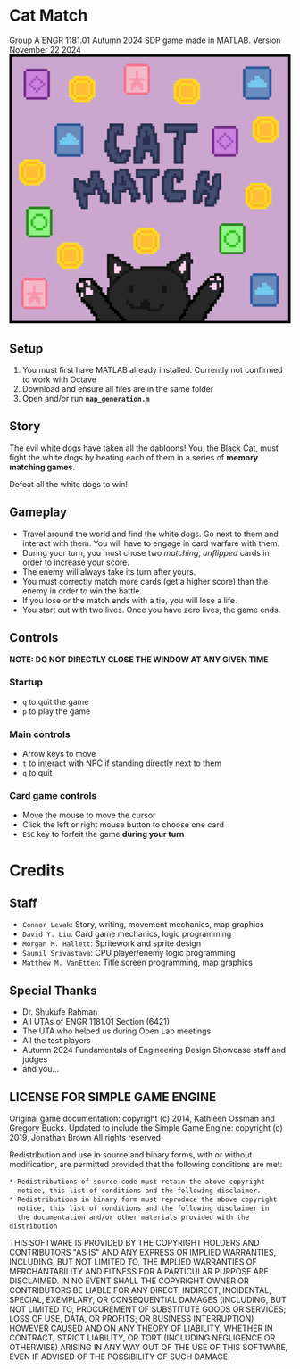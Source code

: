 # Cat Match
Group A ENGR 1181.01 Autumn 2024 SDP game made in MATLAB.
Version November 22 2024
![image info](./optional/game_logo_big.png)
## Setup
1. You must first have MATLAB already installed. Currently not confirmed to work with Octave
2. Download and ensure all files are in the same folder
3. Open and/or run **`map_generation.m`**
## Story
The evil white dogs have taken all the dabloons! You, the Black Cat, must fight the white dogs by beating each of them in a series of **memory matching games**.

Defeat all the white dogs to win!
## Gameplay
- Travel around the world and find the white dogs. Go next to them and interact with them. You will have to engage in card warfare with them.
- During your turn, you must chose two *matching*, *unflipped* cards in order to increase your score.
- The enemy will always take its turn after yours.
- You must correctly match more cards (get a higher score) than the enemy in order to win the battle.
- If you lose or the match ends with a tie, you will lose a life.
- You start out with two lives. Once you have zero lives, the game ends.
## Controls
**NOTE: DO NOT DIRECTLY CLOSE THE WINDOW AT ANY GIVEN TIME**
### Startup
- `q` to quit the game
- `p` to play the game
### Main controls
- Arrow keys to move
- `t` to interact with NPC if standing directly next to them
- `q` to quit
### Card game controls
- Move the mouse to move the cursor
- Click the left or right mouse button to choose one card
- `ESC` key to forfeit the game **during your turn**
# Credits
## Staff
- `Connor Levak`: Story, writing, movement mechanics, map graphics
- `David Y. Liu`: Card game mechanics, logic programming
- `Morgan M. Hallett`: Spritework and sprite design
- `Saumil Srivastava`: CPU player/enemy logic programming
- `Matthew M. VanEtten`: Title screen programming, map graphics
## Special Thanks
- Dr. Shukufe Rahman
- All UTAs of ENGR 1181.01 Section (6421)
- The UTA who helped us during Open Lab meetings
- All the test players
- Autumn 2024 Fundamentals of Engineering Design Showcase staff and judges
- and you...
## LICENSE FOR SIMPLE GAME ENGINE
Original game documentation: copyright (c) 2014, Kathleen Ossman and Gregory Bucks.
Updated to include the Simple Game Engine: copyright (c) 2019, Jonathan Brown
All rights reserved.

Redistribution and use in source and binary forms, with or without
modification, are permitted provided that the following conditions are
met:

    * Redistributions of source code must retain the above copyright
      notice, this list of conditions and the following disclaimer.
    * Redistributions in binary form must reproduce the above copyright
      notice, this list of conditions and the following disclaimer in
      the documentation and/or other materials provided with the distribution

THIS SOFTWARE IS PROVIDED BY THE COPYRIGHT HOLDERS AND CONTRIBUTORS "AS IS"
AND ANY EXPRESS OR IMPLIED WARRANTIES, INCLUDING, BUT NOT LIMITED TO, THE
IMPLIED WARRANTIES OF MERCHANTABILITY AND FITNESS FOR A PARTICULAR PURPOSE
ARE DISCLAIMED. IN NO EVENT SHALL THE COPYRIGHT OWNER OR CONTRIBUTORS BE
LIABLE FOR ANY DIRECT, INDIRECT, INCIDENTAL, SPECIAL, EXEMPLARY, OR
CONSEQUENTIAL DAMAGES (INCLUDING, BUT NOT LIMITED TO, PROCUREMENT OF
SUBSTITUTE GOODS OR SERVICES; LOSS OF USE, DATA, OR PROFITS; OR BUSINESS
INTERRUPTION) HOWEVER CAUSED AND ON ANY THEORY OF LIABILITY, WHETHER IN
CONTRACT, STRICT LIABILITY, OR TORT (INCLUDING NEGLIGENCE OR OTHERWISE)
ARISING IN ANY WAY OUT OF THE USE OF THIS SOFTWARE, EVEN IF ADVISED OF THE
POSSIBILITY OF SUCH DAMAGE.
